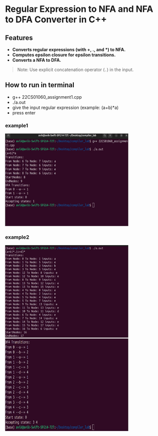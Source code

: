 # Regular Expression to NFA and NFA to DFA Converter in C++
## Features
- **Converts regular expressions (with +, ., and \*) to NFA.**
- **Computes epsilon closure for epsilon transitions.**
- **Converts a NFA to DFA.**
> Note: Use explicit concatenation operator (`.`) in the input.

## How to run in terminal
- g++ 22CS01060_assignment1.cpp
- ./a.out
- give the input regular expression (example: (a+b)*a)
- press enter
### example1
 <img src="images/example1.png" alt="Screenshot" width="400" height="300"/>

### example2
 <img src="images/example2_1.png" alt="Screenshot" width="400" height="300"/>
 <img src="images/example2_2.png" alt="Screenshot" width="400" height="300"/>



